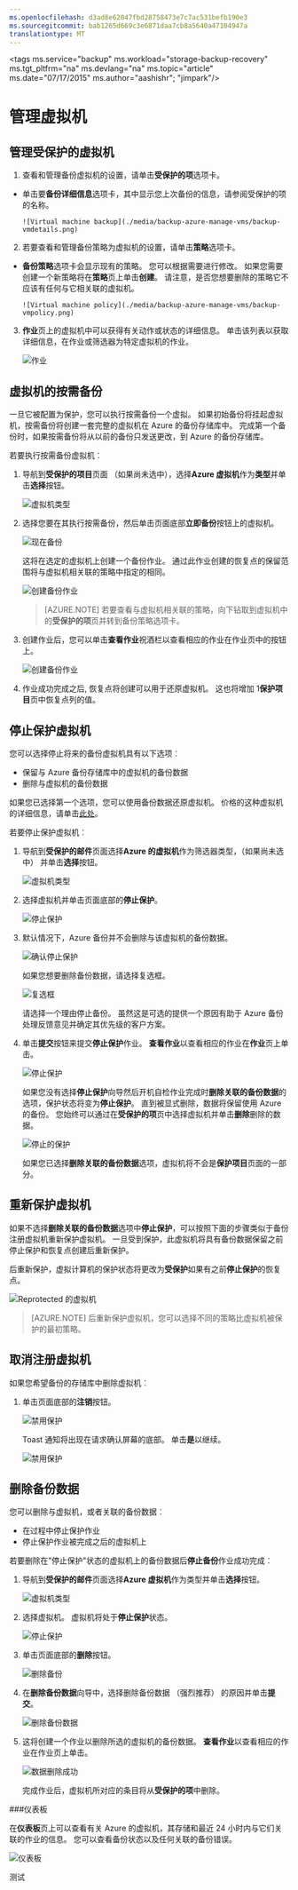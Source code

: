 ```yaml
---
ms.openlocfilehash: d3ad8e62047fbd28758473e7c7ac531befb190e3
ms.sourcegitcommit: bab1265d669c3e6871daa7cb8a5640a47104947a
translationtype: MT
---
```


<properties
    pageTitle="Azure 备份-管理的虚拟机"
    description="了解如何管理 Azure 的虚拟机"
    services="backup"
    documentationCenter=""
    authors="aashishr"
    manager="shreeshd"
    editor=""/>

<tags
    ms.service="backup"
    ms.workload="storage-backup-recovery"
    ms.tgt_pltfrm="na"
    ms.devlang="na"
    ms.topic="article"
    ms.date="07/17/2015"
    ms.author="aashishr"; "jimpark"/>

# 管理虚拟机


## 管理受保护的虚拟机

1. 查看和管理备份虚拟机的设置，请单击**受保护的项**选项卡。

  - 单击要**备份详细信息**选项卡，其中显示您上次备份的信息，请参阅受保护的项的名称。

        ![Virtual machine backup](./media/backup-azure-manage-vms/backup-vmdetails.png)

2. 若要查看和管理备份策略为虚拟机的设置，请单击**策略**选项卡。

  - **备份策略**选项卡会显示现有的策略。 您可以根据需要进行修改。 如果您需要创建一个新策略将在**策略**页上单击**创建**。 请注意，是否您想要删除的策略它不应该有任何与它相关联的虚拟机。

        ![Virtual machine policy](./media/backup-azure-manage-vms/backup-vmpolicy.png)

3. **作业**页上的虚拟机中可以获得有关动作或状态的详细信息。 单击该列表以获取详细信息，在作业或筛选器为特定虚拟机的作业。

    ![作业](./media/backup-azure-manage-vms/backup-job.png)

## 虚拟机的按需备份
一旦它被配置为保护，您可以执行按需备份一个虚拟。 如果初始备份将挂起虚拟机，按需备份将创建一套完整的虚拟机在 Azure 的备份存储库中。 完成第一个备份时，如果按需备份将从以前的备份只发送更改，到 Azure 的备份存储库。

若要执行按需备份虚拟机︰

1. 导航到**受保护的项目**页面 （如果尚未选中），选择**Azure 虚拟机**作为**类型**并单击**选择**按钮。

    ![虚拟机类型](./media/backup-azure-manage-vms/vm-type.png)

2. 选择您要在其执行按需备份，然后单击页面底部**立即备份**按钮上的虚拟机。

    ![现在备份](./media/backup-azure-manage-vms/backup-now.png)

    这将在选定的虚拟机上创建一个备份作业。 通过此作业创建的恢复点的保留范围将与虚拟机相关联的策略中指定的相同。

    ![创建备份作业](./media/backup-azure-manage-vms/creating-job.png)

    >[AZURE.NOTE] 若要查看与虚拟机相关联的策略，向下钻取到虚拟机中的**受保护的项**页并转到备份策略选项卡。

3. 创建作业后，您可以单击**查看作业**祝酒栏以查看相应的作业在作业页中的按钮上。

    ![创建备份作业](./media/backup-azure-manage-vms/created-job.png)

4. 作业成功完成之后, 恢复点将创建可以用于还原虚拟机。 这也将增加 1**保护项目**页中恢复点列的值。

## 停止保护虚拟机
您可以选择停止将来的备份虚拟机具有以下选项︰

- 保留与 Azure 备份存储库中的虚拟机的备份数据
- 删除与虚拟机的备份数据

如果您已选择第一个选项，您可以使用备份数据还原虚拟机。 价格的这种虚拟机的详细信息，请单击[此处](http://azure.microsoft.com/pricing/details/backup/)。

若要停止保护虚拟机︰

1. 导航到**受保护的邮件**页面选择**Azure 的虚拟机**作为筛选器类型，（如果尚未选中） 并单击**选择**按钮。

    ![虚拟机类型](./media/backup-azure-manage-vms/vm-type.png)

2. 选择虚拟机并单击页面底部的**停止保护**。

    ![停止保护](./media/backup-azure-manage-vms/stop-protection.png)

3. 默认情况下，Azure 备份并不会删除与该虚拟机的备份数据。

    ![确认停止保护](./media/backup-azure-manage-vms/confirm-stop-protection.png)

    如果您想要删除备份数据，请选择复选框。

    ![复选框](./media/backup-azure-manage-vms/checkbox.png)

    请选择一个理由停止备份。 虽然这是可选的提供一个原因有助于 Azure 备份处理反馈意见并确定其优先级的客户方案。

4. 单击**提交**按钮来提交**停止保护**作业。 **查看作业**以查看相应的作业在**作业**页上单击。

    ![停止保护](./media/backup-azure-manage-vms/stop-protect-success.png)

    如果您没有选择**停止保护**向导然后开机自检作业完成时**删除关联的备份数据**的选项，保护状态将变为**停止保护**。 直到被显式删除，数据将保留使用 Azure 的备份。 您始终可以通过在**受保护的项**页中选择虚拟机并单击**删除**删除的数据。

    ![停止的保护](./media/backup-azure-manage-vms/protection-stopped-status.png)

    如果您已选择**删除关联的备份数据**选项，虚拟机将不会是**保护项目**页面的一部分。

## 重新保护虚拟机
如果不选择**删除关联的备份数据**选项中**停止保护**，可以按照下面的步骤类似于备份注册虚拟机重新保护虚拟机。 一旦受到保护，此虚拟机将具有备份数据保留之前停止保护和恢复点创建后重新保护。

后重新保护，虚拟计算机的保护状态将更改为**受保护**如果有之前**停止保护**的恢复点。

  ![Reprotected 的虚拟机](./media/backup-azure-manage-vms/reprotected-status.png)

>[AZURE.NOTE] 后重新保护虚拟机，您可以选择不同的策略比虚拟机被保护的最初策略。

## 取消注册虚拟机

如果您希望备份的存储库中删除虚拟机︰

1. 单击页面底部的**注销**按钮。

    ![禁用保护](./media/backup-azure-manage-vms/unregister-button.png)

    Toast 通知将出现在请求确认屏幕的底部。 单击**是**以继续。

    ![禁用保护](./media/backup-azure-manage-vms/confirm-unregister.png)

## 删除备份数据
您可以删除与虚拟机，或者关联的备份数据︰

- 在过程中停止保护作业
- 停止保护作业被完成之后的虚拟机上

若要删除在"停止保护"状态的虚拟机上的备份数据后**停止备份**作业成功完成︰

1. 导航到**受保护的邮件**页面选择**Azure 虚拟机**作为类型并单击**选择**按钮。

    ![虚拟机类型](./media/backup-azure-manage-vms/vm-type.png)

2. 选择虚拟机。 虚拟机将处于**停止保护**状态。

    ![停止保护](./media/backup-azure-manage-vms/protection-stopped-b.png)

3. 单击页面底部的**删除**按钮。

    ![删除备份](./media/backup-azure-manage-vms/delete-backup.png)

4. 在**删除备份数据**向导中，选择删除备份数据 （强烈推荐） 的原因并单击**提交**。

    ![删除备份数据](./media/backup-azure-manage-vms/delete-backup-data.png)

5. 这将创建一个作业以删除所选的虚拟机的备份数据。 **查看作业**以查看相应的作业在作业页上单击。

    ![数据删除成功](./media/backup-azure-manage-vms/delete-data-success.png)

    完成作业后，虚拟机所对应的条目将从**受保护的项**中删除。


###仪表板

在**仪表板**页上可以查看有关 Azure 的虚拟机，其存储和最近 24 小时内与它们关联的作业的信息。 您可以查看备份状态以及任何关联的备份错误。

  ![仪表板](./media/backup-azure-manage-vms/dashboard-protectedvms.png)

测试
